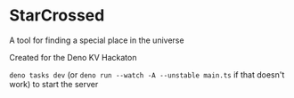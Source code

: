 # StarCrossed
A tool for finding a special place in the universe

Created for the Deno KV Hackaton

`deno tasks dev` (or `deno run --watch -A --unstable main.ts` if that doesn't work) to start the server